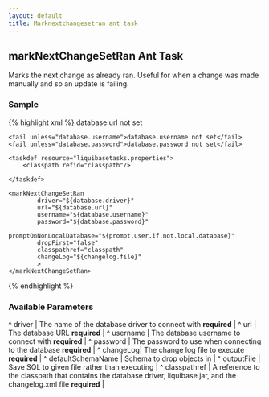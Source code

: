```yaml
---
layout: default
title: Marknextchangesetran ant task
---
```


## markNextChangeSetRan Ant Task ##

Marks the next change as already ran.  Useful for when a change was made manually and so an update is failing.

### Sample ###

{% highlight xml %}
<target name="markNextChangeSetRan" depends="prepare">
    <fail unless="database.url">database.url not set</fail>

    <fail unless="database.username">database.username not set</fail>
    <fail unless="database.password">database.password not set</fail>

    <taskdef resource="liquibasetasks.properties">
        <classpath refid="classpath"/>

    </taskdef>

    <markNextChangeSetRan
            driver="${database.driver}"
            url="${database.url}"
            username="${database.username}"
            password="${database.password}"
            promptOnNonLocalDatabase="${prompt.user.if.not.local.database}"
            dropFirst="false"
            classpathref="classpath"
            changeLog="${changelog.file}"
            >
    </markNextChangeSetRan>
</target>
{% endhighlight %}


### Available Parameters ###

^ driver  | The name of the database driver to connect with **required**  |
^ url  | The database URL **required**  |
^ username  | The database username to connect with **required**  |
^ password  | The password to use when connecting to the database **required**  |
^ changeLog| The change log file to execute **required**  |
^ defaultSchemaName  | Schema to drop objects in  |
^ outputFile  | Save SQL to given file rather than executing  |
^ classpathref  | A reference to the classpath that contains the database driver, liquibase.jar, and the changelog.xml file **required**  |

